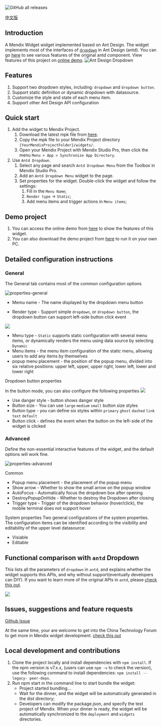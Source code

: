 ![GitHub all releases](https://img.shields.io/github/downloads/wiwengweng/mendix-antd-dropdown-menu/total?style=social)

[中文版](https://github.com/wiwengweng/mendix-antd-dropdown-menu/blob/main/README-CN.md)
## Introduction

A Mendix Widget widget implemented based on Ant Design. The widget implements most of the interfaces of [`dropdown`](https://ant.design/components/dropdown) in Ant Design (antd). You can go [here](https://ant.design/components/dropdown) to see various features of the original antd component.
View features of this project on [online demo](https://demo-antdwidgets100.apps.ap-2a.mendixcloud.com/).
![Ant Design Dropdown](./resources/dropdown%20menu.png)

## Features

1. Support two dropdown styles, including: `dropdown` and `dropdown button`.
2. Support static definition or dynamic dropdown with datasource.
3. Customize the style and state of each menu item.
4. Support other Ant Design API configuration

## Quick start

1. Add the widget to Mendix Project.
    1. Download the latest mpk file from [here](https://github.com/wiwengweng/mendix-antd-dropdown-menu/releases).
    3. Copy the mpk file to your Mendix Project directory `{YourMendixProjectFolder}/widgets/`.
    4. Open your Mendix Project with Mendix Studio Pro, then click the menu `Menu > App > Synchronize App Directory`.
2. Use `Antd Dropdown`.
    1. Select any page and search `Antd Dropdown Menu` from the Toolbox in Mendix Studio Pro.
    2. Add an `Antd Dropdown Menu` widget to the page.
    3. Set properties for the widget. Double-click the widget and follow the settings:
        1. Fill in the `Menu Name`;
        2. `Render type` -> `Static`;
        3. Add menu items and trigger actions in `Menu items`;

## Demo project

1. You can access the online demo from [here](https://demo-antdwidgets100.apps.ap-2a.mendixcloud.com/) to show the features of this widget.   
2. You can also download the demo project from [here](https://github.com/zjh1943/mendx-antd-widgets-show) to run it on your own PC.

## Detailed configuration instructions

### General

The General tab contains most of the common configuration options

![properties-general](./resources/configuration.png)

* Memu name - The name displayed by the dropdown menu button

* Render type - Support simple `dropdown`, or `dropdown button`, the dropdown button can support left-side button click event

![](./resources/dropdown-type.png)
* Menu type - `Static` supports static configuration with several menu items, or dynamically renders the menu using data source by selecting `Dynamic`
* Menu items - the menu item configuration of the static menu, allowing users to add any items by themselves
* popup menu placement - the position of the popup menu, divided into six relative positions: upper left, upper, upper right, lower left, lower and lower right



Dropdown button properties

In the button mode, you can also configure the following properties
![](./resources/dropdown-button.png)
* Use danger style - button shows danger style
* Button size - You can use `large` `medium` `small` button size styles
* Button type - you can define six styles within `primary` `ghost` `dashed` `link` `text` `default`
* Button click - defines the event when the button on the left-side of the widget is clicked


### Advanced

Define the non-essential interactive features of the widget, and the default options will work fine.

![properties-advanced](./resources/advanced.png)

Common
* Popup menu placement - the placement of the popup menu
* Show arrow - Whether to show the small arrow on the popup window
* AutoFocus - Automatically focus the dropdown box after opening
* DestroyPopupOnHide - Whether to destroy the Dropdown after closing
* Trigger type - Trigger of the dropdown behavior (hover/click), the mobile terminal does not support hover

System properties
Two general configurations of the system properties. The configuration items can be identified according to the visibility and editability of the upper level datasource:
* Visiable
* Editable

## Functional comparison with `antd` Dropdown

This lists all the parameters of `dropdown` in `antd`, and explains whether the widget supports this APIs, and why without support(eventually developers can DIY). If you want to learn more of the original APIs in `antd`, please [check this out](https://ant.design/components/dropdown).

![](./resources/feature_supported.png)
## Issues, suggestions and feature requests
[Github Issue](https://github.com/wiwengweng/mendix-antd-dropdown-menu/issues)

At the same time, your are welcome to get into the China Technology Forum to get more in Mendix widget development. [check this out](https://marketplace.siemens.com.cn/low-code-community)

## Local development and contributions

1. Clone the project locally and install dependencies with `npm install`. If the npm version is v7.x.x, (users can use `npm -v` to check the version), use the following command to install dependencies: `npm install --legacy- peer-deps`.
2. Run npm start in the command line to start bundle the widget:
    * Project started bundling...
    * Wait for the dinner, and the widget will be automatically generated in the dist directory;
    * Developers can modify the package.json, and specify the test project of Mendix. When your dinner is ready, the widget will be automatically synchronized to the `deployment` and `widgets` directories.